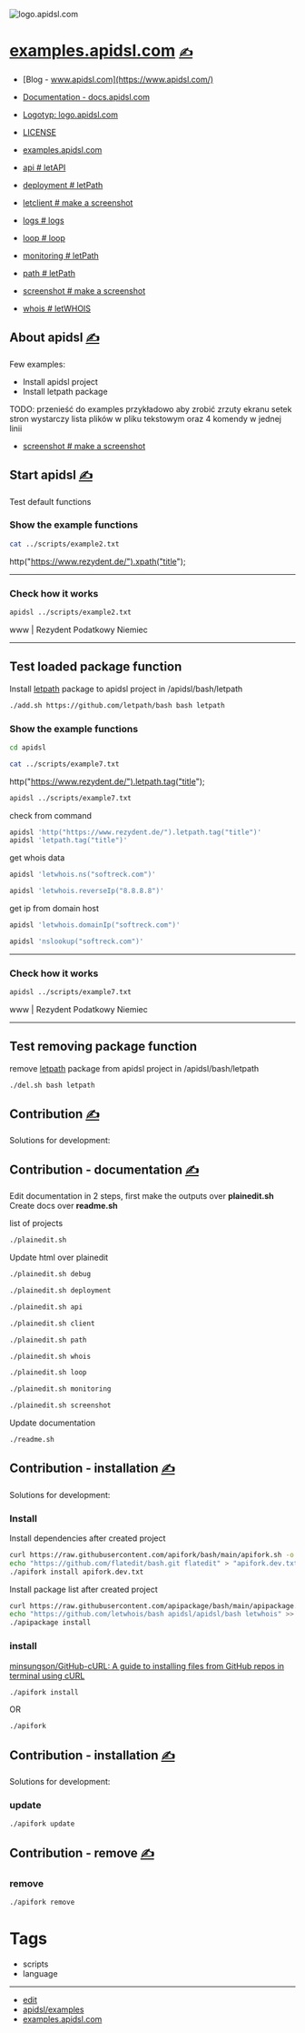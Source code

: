 
![logo.apidsl.com](https://logo.apidsl.com/1/cover.png)

# [examples.apidsl.com](https://examples.apidsl.com/) [<span style='font-size:20px;'>&#x270D;</span>](https://github.com/apidsl/examples/edit/main/DOCS/MENU.md) 

+ [Blog - www.apidsl.com](https://www.apidsl.com/)
+ [Documentation - docs.apidsl.com](https://docs.apidsl.com/)
+ [Logotyp: logo.apidsl.com](https://logo.apidsl.com/)

+ [LICENSE](LICENSE)


+ [examples.apidsl.com](http://examples.apidsl.com)
+ [api # letAPI](http://examples.apidsl.com/api)
+ [deployment # letPath](http://examples.apidsl.com/deployment)
+ [letclient # make a screenshot](http://examples.apidsl.com/letclient)
+ [logs # logs](http://examples.apidsl.com/logs)
+ [loop # loop](http://examples.apidsl.com/loop)
+ [monitoring # letPath](http://examples.apidsl.com/monitoring)
+ [path # letPath](http://examples.apidsl.com/path)
+ [screenshot # make a screenshot](http://examples.apidsl.com/screenshot)
+ [whois # letWHOIS](http://examples.apidsl.com/whois)


## About apidsl [<span style='font-size:20px;'>&#x270D;</span>](https://github.com/apidsl/examples/edit/main/DOCS/ABOUT.md)


Few examples:
+ Install apidsl project
+ Install letpath package

TODO: przenieść do examples
przykładowo aby zrobić zrzuty ekranu setek stron wystarczy lista plików w pliku tekstowym oraz 4 komendy w jednej linii

+ [screenshot # make a screenshot](http://examples.apidsl.com/screenshot)


## Start apidsl [<span style='font-size:20px;'>&#x270D;</span>](https://github.com/apidsl/examples/edit/main/DOCS/START.md)

Test default functions

### Show the example functions

```bash
cat ../scripts/example2.txt
```
http("https://www.rezydent.de/").xpath("title");

---

### Check how it works

```bash
apidsl ../scripts/example2.txt
```
www | Rezydent Podatkowy Niemiec

---

## Test loaded package function

Install [letpath](https://github.com/letpath/bash) package to apidsl project in /apidsl/bash/letpath

```bash
./add.sh https://github.com/letpath/bash bash letpath
```

### Show the example functions
```bash
cd apidsl
```
```bash
cat ../scripts/example7.txt
```
http("https://www.rezydent.de/").letpath.tag("title");
```bash
apidsl ../scripts/example7.txt
```
check from command
```bash
apidsl 'http("https://www.rezydent.de/").letpath.tag("title")'
apidsl 'letpath.tag("title")'
```

get whois data

```bash
apidsl 'letwhois.ns("softreck.com")'
```


```bash
apidsl 'letwhois.reverseIp("8.8.8.8")'
```

get ip from domain host

```bash
apidsl 'letwhois.domainIp("softreck.com")'
```

```bash
apidsl 'nslookup("softreck.com")'
```

---

### Check how it works
```bash
apidsl ../scripts/example7.txt
```
www | Rezydent Podatkowy Niemiec
    
---

## Test removing package function

remove [letpath](https://github.com/letpath/bash) package from apidsl project in /apidsl/bash/letpath

```bash
./del.sh bash letpath
```




## Contribution [<span style='font-size:20px;'>&#x270D;</span>](https://github.com/apidsl/examples/edit/main/DOCS/CONTRIBUTION.md)

Solutions for development:


## Contribution - documentation [<span style='font-size:20px;'>&#x270D;</span>](https://github.com/apidsl/examples/edit/main/DOCS/CONTRIBUTION/DOCS.md)


Edit documentation in 2 steps, first make the outputs over **plainedit.sh**
Create docs over **readme.sh**

list of projects
```bash
./plainedit.sh
```

Update html over plainedit

```bash
./plainedit.sh debug
```
```bash
./plainedit.sh deployment
```
```bash
./plainedit.sh api
```
```bash
./plainedit.sh client
```
```bash
./plainedit.sh path
```
```bash
./plainedit.sh whois
```
```bash
./plainedit.sh loop
```
```bash
./plainedit.sh monitoring
```
```bash
./plainedit.sh screenshot
```


Update documentation

```bash
./readme.sh
```




## Contribution - installation [<span style='font-size:20px;'>&#x270D;</span>](https://github.com/apidsl/examples/edit/main/DOCS/CONTRIBUTION/INSTALL.md)

Solutions for development:

### Install

Install dependencies after created project
```bash
curl https://raw.githubusercontent.com/apifork/bash/main/apifork.sh -o apifork
echo "https://github.com/flatedit/bash.git flatedit" > "apifork.dev.txt"
./apifork install apifork.dev.txt
```


Install package list after created project
```bash
curl https://raw.githubusercontent.com/apipackage/bash/main/apipackage.sh -o apipackage
echo "https://github.com/letwhois/bash apidsl/apidsl/bash letwhois" >> "apipackage.txt"
./apipackage install
```

### install

[minsungson/GitHub-cURL: A guide to installing files from GitHub repos in terminal using cURL](https://github.com/minsungson/GitHub-cURL)

```bash
./apifork install
```
OR

```bash
./apifork
```


## Contribution - installation [<span style='font-size:20px;'>&#x270D;</span>](https://github.com/apidsl/examples/edit/main/DOCS/CONTRIBUTION/INSTALL.md)

Solutions for development:



### update

```bash
./apifork update
```



## Contribution - remove [<span style='font-size:20px;'>&#x270D;</span>](https://github.com/apidsl/examples/edit/main/DOCS/CONTRIBUTION/CLEAN.md)


### remove

```bash
./apifork remove
```



# Tags

+ scripts
+ language

---

+ [edit](https://github.com/apidsl/examples/edit/main/README.md)
+ [apidsl/examples](https://github.com/apidsl/examples)
+ [examples.apidsl.com](https://examples.apidsl.com)
